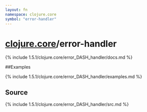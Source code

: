 ```yaml
---
layout: fn
namespace: clojure.core
symbol: "error-handler"
---
```


# [clojure.core](../)/error-handler

{% include 1.5.1/clojure.core/error_DASH_handler/docs.md %}

##Examples

{% include 1.5.1/clojure.core/error_DASH_handler/examples.md %}
## Source
{% include 1.5.1/clojure.core/error_DASH_handler/src.md %}

